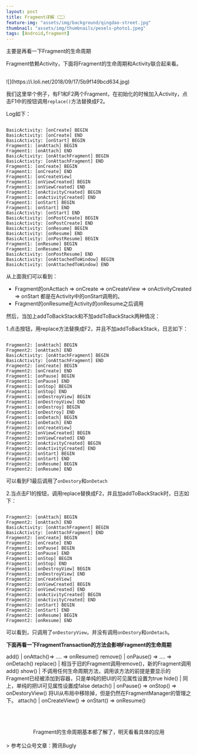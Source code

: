 ```yaml
---
layout: post
title: Fragment详解（二）
feature-img: "assets/img/background/qingdao-street.jpg"     
thumbnail: "assets/img/thumbnails/pexels-photo1.jpeg"
tags: [Android,fragment]
---
```



主要是再看一下Fragment的生命周期
<br>

Fragment依赖Activity，下面将Fragment的生命周期和Activity联合起来看。

<br>
![](https://i.loli.net/2018/09/17/5b9f149bcd634.jpg)

<br>

我们这里举个例子，有F1和F2两个Fragment，在初始化的时候加入Activity，点击F1中的按钮调用`replace()`方法替换成F2。

Log如下：

```

BasicActivity: [onCreate] BEGIN
BasicActivity: [onCreate] END
BasicActivity: [onStart] BEGIN
Fragment1: [onAttach] BEGIN 
Fragment1: [onAttach] END
BasicActivity: [onAttachFragment] BEGIN
BasicActivity: [onAttachFragment] END
Fragment1: [onCreate] BEGIN
Fragment1: [onCreate] END
Fragment1: [onCreateView]
Fragment1: [onViewCreated] BEGIN
Fragment1: [onViewCreated] END
Fragment1: [onActivityCreated] BEGIN
Fragment1: [onActivityCreated] END
Fragment1: [onStart] BEGIN
Fragment1: [onStart] END
BasicActivity: [onStart] END
BasicActivity: [onPostCreate] BEGIN
BasicActivity: [onPostCreate] END
BasicActivity: [onResume] BEGIN
BasicActivity: [onResume] END
BasicActivity: [onPostResume] BEGIN
Fragment1: [onResume] BEGIN
Fragment1: [onResume] END
BasicActivity: [onPostResume] END
BasicActivity: [onAttachedToWindow] BEGIN
BasicActivity: [onAttachedToWindow] END

```

从上面我们可以看到：


* Fragment的onActtach => onCreate => onCreateView => onActivityCreated => onStart 都是在Activity中的onStart调用的。
* Fragment的onResume在Activity的onResume之后调用

然后，当加上addToBackStack和不加addToBackStack两种情况：

1.点击按钮，用replace方法替换成F2，并且不加addToBackStack，日志如下：


```

Fragment2: [onAttach] BEGIN
Fragment2: [onAttach] END
BasicActivity: [onAttachFragment] BEGIN
BasicActivity: [onAttachFragment] END
Fragment2: [onCreate] BEGIN
Fragment2: [onCreate] END
Fragment1: [onPause] BEGIN
Fragment1: [onPause] END
Fragment1: [onStop] BEGIN
Fragment1: [onStop] END
Fragment1: [onDestroyView] BEGIN
Fragment1: [onDestroyView] END
Fragment1: [onDestroy] BEGIN
Fragment1: [onDestroy] END
Fragment1: [onDetach] BEGIN
Fragment1: [onDetach] END
Fragment2: [onCreateView]
Fragment2: [onViewCreated] BEGIN
Fragment2: [onViewCreated] END
Fragment2: [onActivityCreated] BEGIN
Fragment2: [onActivityCreated] END
Fragment2: [onStart] BEGIN
Fragment2: [onStart] END
Fragment2: [onResume] BEGIN
Fragment2: [onResume] END

```
可以看到F1最后调用了`onDestory`和`onDetach`


2.当点击F1的按钮，调用replace替换成F2，并且加addToBackStack时，日志如下：


```

Fragment2: [onAttach] BEGIN
Fragment2: [onAttach] END
BasicActivity: [onAttachFragment] BEGIN
BasicActivity: [onAttachFragment] END
Fragment2: [onCreate] BEGIN
Fragment2: [onCreate] END
Fragment1: [onPause] BEGIN
Fragment1: [onPause] END
Fragment1: [onStop] BEGIN
Fragment1: [onStop] END
Fragment1: [onDestroyView] BEGIN
Fragment1: [onDestroyView] END
Fragment2: [onCreateView]
Fragment2: [onViewCreated] BEGIN
Fragment2: [onViewCreated] END
Fragment2: [onActivityCreated] BEGIN
Fragment2: [onActivityCreated] END
Fragment2: [onStart] BEGIN
Fragment2: [onStart] END
Fragment2: [onResume] BEGIN
Fragment2: [onResume] END

```

可以看到，只调用了`onDestoryView`，并没有调用`onDestory`和`onDetach`。


**下面再看一下FragmentTransaction的方法会影响Fragment的生命周期**


add() | onAttach()=> .... => onResume()
remove() | onPause() => .... => onDetach()
replace() | 相当于旧的Fragment调用remove()，新的Fragment调用add()
show() | 不调用任何生命周期方法，调用该方法的前提是要显示的Fragment已经被添加到容器，只是单纯的把UI的可见属性设置为true
hide() | 同上，单纯的把UI可见属性设置成false
detach() | onPause() => onStop() => onDestoryView() 将UI从布局中移除掉，但是仍然在FragmentManager的管理之下。
attach() | onCreateView() => onStart() => onResume()

<br>
<br>
<br>
<center> 
Fragment的生命周期基本都了解了，明天看看具体的应用
</center>


<br>
> 参考公众号文章：腾讯Bugly


